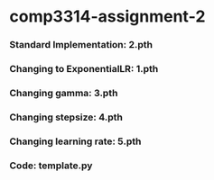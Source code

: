 # comp3314-assignment-2

### Standard Implementation: 2.pth
### Changing to ExponentialLR: 1.pth
### Changing gamma: 3.pth
### Changing stepsize: 4.pth
### Changing learning rate: 5.pth
### Code: template.py
